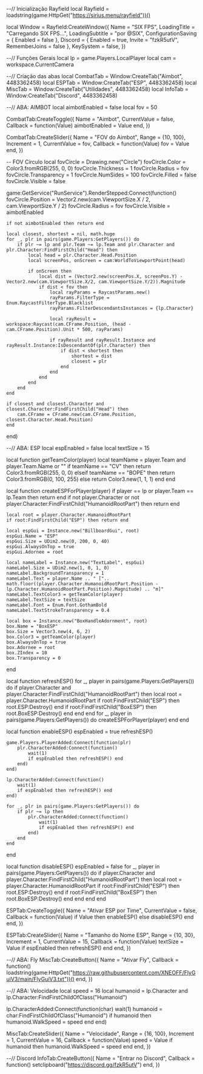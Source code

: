 --// Inicialização Rayfield
local Rayfield = loadstring(game:HttpGet("https://sirius.menu/rayfield"))()

local Window = Rayfield:CreateWindow({
    Name = "SIX FPS",
    LoadingTitle = "Carregando SIX FPS...",
    LoadingSubtitle = "por @SIX",
    ConfigurationSaving = { Enabled = false },
    Discord = {
        Enabled = true,
        Invite = "fzkR5utV",
        RememberJoins = false
    },
    KeySystem = false,
})

--// Funções Gerais
local lp = game.Players.LocalPlayer
local cam = workspace.CurrentCamera

--// Criação das abas
local CombatTab = Window:CreateTab("Aimbot", 4483362458)
local ESPTab = Window:CreateTab("ESP", 4483362458)
local MiscTab = Window:CreateTab("Utilidades", 4483362458)
local InfoTab = Window:CreateTab("Discord", 4483362458)

--// ABA: AIMBOT
local aimbotEnabled = false
local fov = 50

CombatTab:CreateToggle({
    Name = "Aimbot",
    CurrentValue = false,
    Callback = function(Value)
        aimbotEnabled = Value
    end,
})

CombatTab:CreateSlider({
    Name = "FOV do Aimbot",
    Range = {10, 100},
    Increment = 1,
    CurrentValue = fov,
    Callback = function(Value)
        fov = Value
    end,
})

-- FOV Círculo
local fovCircle = Drawing.new("Circle")
fovCircle.Color = Color3.fromRGB(255, 0, 0)
fovCircle.Thickness = 1
fovCircle.Radius = fov
fovCircle.Transparency = 1
fovCircle.NumSides = 100
fovCircle.Filled = false
fovCircle.Visible = false

game:GetService("RunService").RenderStepped:Connect(function()
    fovCircle.Position = Vector2.new(cam.ViewportSize.X / 2, cam.ViewportSize.Y / 2)
    fovCircle.Radius = fov
    fovCircle.Visible = aimbotEnabled

    if not aimbotEnabled then return end

    local closest, shortest = nil, math.huge
    for _, plr in pairs(game.Players:GetPlayers()) do
        if plr ~= lp and plr.Team ~= lp.Team and plr.Character and plr.Character:FindFirstChild("Head") then
            local head = plr.Character.Head.Position
            local screenPos, onScreen = cam:WorldToViewportPoint(head)

            if onScreen then
                local dist = (Vector2.new(screenPos.X, screenPos.Y) - Vector2.new(cam.ViewportSize.X/2, cam.ViewportSize.Y/2)).Magnitude
                if dist < fov then
                    local rayParams = RaycastParams.new()
                    rayParams.FilterType = Enum.RaycastFilterType.Blacklist
                    rayParams.FilterDescendantsInstances = {lp.Character}

                    local rayResult = workspace:Raycast(cam.CFrame.Position, (head - cam.CFrame.Position).Unit * 500, rayParams)

                    if rayResult and rayResult.Instance and rayResult.Instance:IsDescendantOf(plr.Character) then
                        if dist < shortest then
                            shortest = dist
                            closest = plr
                        end
                    end
                end
            end
        end
    end

    if closest and closest.Character and closest.Character:FindFirstChild("Head") then
        cam.CFrame = CFrame.new(cam.CFrame.Position, closest.Character.Head.Position)
    end
end)

--// ABA: ESP
local espEnabled = false
local textSize = 15

local function getTeamColor(player)
    local teamName = player.Team and player.Team.Name or ""
    if teamName == "CV" then
        return Color3.fromRGB(255, 0, 0)
    elseif teamName == "BOPE" then
        return Color3.fromRGB(0, 100, 255)
    else
        return Color3.new(1, 1, 1)
    end
end

local function createESPForPlayer(player)
    if player == lp or player.Team == lp.Team then return end
    if not player.Character or not player.Character:FindFirstChild("HumanoidRootPart") then return end

    local root = player.Character.HumanoidRootPart
    if root:FindFirstChild("ESP") then return end

    local espGui = Instance.new("BillboardGui", root)
    espGui.Name = "ESP"
    espGui.Size = UDim2.new(0, 200, 0, 40)
    espGui.AlwaysOnTop = true
    espGui.Adornee = root

    local nameLabel = Instance.new("TextLabel", espGui)
    nameLabel.Size = UDim2.new(1, 0, 1, 0)
    nameLabel.BackgroundTransparency = 1
    nameLabel.Text = player.Name .. " [".. math.floor((player.Character.HumanoidRootPart.Position - lp.Character.HumanoidRootPart.Position).Magnitude) .. "m]"
    nameLabel.TextColor3 = getTeamColor(player)
    nameLabel.TextSize = textSize
    nameLabel.Font = Enum.Font.GothamBold
    nameLabel.TextStrokeTransparency = 0.4

    local box = Instance.new("BoxHandleAdornment", root)
    box.Name = "BoxESP"
    box.Size = Vector3.new(4, 6, 2)
    box.Color3 = getTeamColor(player)
    box.AlwaysOnTop = true
    box.Adornee = root
    box.ZIndex = 10
    box.Transparency = 0
end

local function refreshESP()
    for _, player in pairs(game.Players:GetPlayers()) do
        if player.Character and player.Character:FindFirstChild("HumanoidRootPart") then
            local root = player.Character.HumanoidRootPart
            if root:FindFirstChild("ESP") then root.ESP:Destroy() end
            if root:FindFirstChild("BoxESP") then root.BoxESP:Destroy() end
        end
    end
    for _, player in pairs(game.Players:GetPlayers()) do
        createESPForPlayer(player)
    end
end

local function enableESP()
    espEnabled = true
    refreshESP()

    game.Players.PlayerAdded:Connect(function(plr)
        plr.CharacterAdded:Connect(function()
            wait(1)
            if espEnabled then refreshESP() end
        end)
    end)

    lp.CharacterAdded:Connect(function()
        wait(1)
        if espEnabled then refreshESP() end
    end)

    for _, plr in pairs(game.Players:GetPlayers()) do
        if plr ~= lp then
            plr.CharacterAdded:Connect(function()
                wait(1)
                if espEnabled then refreshESP() end
            end)
        end
    end
end

local function disableESP()
    espEnabled = false
    for _, player in pairs(game.Players:GetPlayers()) do
        if player.Character and player.Character:FindFirstChild("HumanoidRootPart") then
            local root = player.Character.HumanoidRootPart
            if root:FindFirstChild("ESP") then root.ESP:Destroy() end
            if root:FindFirstChild("BoxESP") then root.BoxESP:Destroy() end
        end
    end
end

ESPTab:CreateToggle({
    Name = "Ativar ESP por Time",
    CurrentValue = false,
    Callback = function(Value)
        if Value then enableESP() else disableESP() end
    end,
})

ESPTab:CreateSlider({
    Name = "Tamanho do Nome ESP",
    Range = {10, 30},
    Increment = 1,
    CurrentValue = 15,
    Callback = function(Value)
        textSize = Value
        if espEnabled then refreshESP() end
    end,
})

--// ABA: Fly
MiscTab:CreateButton({
    Name = "Ativar Fly",
    Callback = function()
        loadstring(game:HttpGet("https://raw.githubusercontent.com/XNEOFF/FlyGuiV3/main/FlyGuiV3.txt"))()
    end,
})

--// ABA: Velocidade
local speed = 16
local humanoid = lp.Character and lp.Character:FindFirstChildOfClass("Humanoid")

lp.CharacterAdded:Connect(function(char)
    wait(1)
    humanoid = char:FindFirstChildOfClass("Humanoid")
    if humanoid then
        humanoid.WalkSpeed = speed
    end
end)

MiscTab:CreateSlider({
    Name = "Velocidade",
    Range = {16, 100},
    Increment = 1,
    CurrentValue = 16,
    Callback = function(Value)
        speed = Value
        if humanoid then
            humanoid.WalkSpeed = speed
        end
    end,
})

--// Discord
InfoTab:CreateButton({
    Name = "Entrar no Discord",
    Callback = function()
        setclipboard("https://discord.gg/fzkR5utV")
    end,
})
